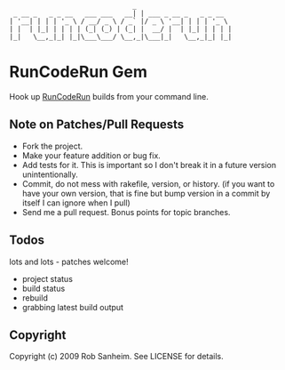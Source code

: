                                    _                       
     _ __ _   _ _ __   ___ ___   __| | ___ _ __ _   _ _ __  
    | '__| | | | '_ \ / __/ _ \ / _` |/ _ \ '__| | | | '_ \ 
    | |  | |_| | | | | (_| (_) | (_| |  __/ |  | |_| | | | |
    |_|   \__,_|_| |_|\___\___/ \__,_|\___|_|   \__,_|_| |_|



RunCodeRun Gem
==============

Hook up [RunCodeRun](http://runcoderun.com) builds from your command line.  

## Note on Patches/Pull Requests
 
* Fork the project.
* Make your feature addition or bug fix.
* Add tests for it. This is important so I don't break it in a
  future version unintentionally.
* Commit, do not mess with rakefile, version, or history.
  (if you want to have your own version, that is fine but
   bump version in a commit by itself I can ignore when I pull)
* Send me a pull request. Bonus points for topic branches.

## Todos

lots and lots - patches welcome!

* project status
* build status
* rebuild
* grabbing latest build output

## Copyright

Copyright (c) 2009 Rob Sanheim. See LICENSE for details.

